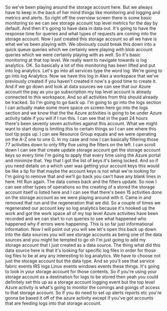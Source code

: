 So we've been playing around the storage account here.
But we always have to keep in the back of her mind things like monitoring and logging and metrics and
alerts.
So right off the overview screen there is some basic monitoring so we can see storage account top level
metrics for the day by default.
And then it's going to have data in data out.
It's going to have the response time for queries and what types of requests are coming into the storage
account.
Now I just created this storage account so all we have is what we've been playing with.
We obviously could break this down into a quick queue queries which we certainly were playing with blob
account queries which we were certainly playing with as well.
So it's basic monitoring at that top level.
We really want to navigate towards is log analytics.
OK.
So basically a lot of this monitoring has been lifted and put into log analytics.
Let's go into all services type the word log.
We're going to go into log Analytics.
Now we have this log in Alex a workspace that we've previously created if you haven't created it now's
a good time to create it.
And if we go down and look at data sources we can see that our Azure account the pay as you go subscription
my top level account is already connected to this workspace.
And so all activities from this should already be tracked.
So I'm going to go back up.
I'm going to go into the logs section I can actually make some more space on screen here go into the
logs section and we know that the the Azure activities is going to be under Azure activity table if
you will if I run this.
I can see that in the past 24 hours there's been seventy seven activities against this account.
What we might want to start doing is limiting this to certain things so I can see where this tool tip
pops up.
I can see Resource Group equals and we were operating on the A-Z one to one G.
In my case and now I can basically filtering those 77 activities down to only fifty five using the filters
on the left.
I can scroll down I can see that create update storage account get the storage account keys so every
time I'm going to apply that every time using the Azure portal and minimize that.
Yep that I got the list of keys it's being locked.
And so if you need details on a which user was getting your account keys this would be like a tip for
that maybe the account keys is not what we're looking for I'm going to remove that and we'll go back
you can't have any blank lines in here.
Hit Run again.
The data comes back and the filters update.
So now I can see other types of operations so the creating of a stored the storage account itself is
listed here and I can see that there's been 15 activities done on the storage account as we were playing
around with it.
Came in and removed that
run
and the regeneration that we did.
So a couple of times we regenerated our account key so log analytics because it's hooked up the work
and got the work space all of my top level Azure activities have been recorded and we can start to run
queries to see what happened who happened why if errors were happening.
This is so far just informational information.
Now I will point out you will see let's open this back up down into the data sources you will see storage
accounts as being one of the data sources and you might be tempted to go oh I'm just going to add my
storage account that I just created as a data source.
The thing what did this data source here is that it's looking for specific log files in order for those
log files to be at any any interesting to log analytics.
We have to choose not just the storage account but the data type.
And so you'll see that service fabric events IRS logs Linux events windows events these things.
It's going to look in your storage account for those contents.
So if you're using your storage account as a destination for logs to be stored then yeah you could definitely
set this up as a storage account logging event but the top level Azure activity is what's going to monitor
the comings and goings of access to that storage account.
So if you do need to set up alerts reports etc you're gonna be based it off of the azure activity except
if you've got accounts that are feeding logs into that storage account.
